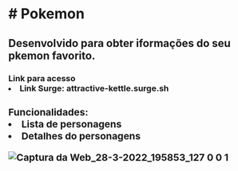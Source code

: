 <h1># Pokemon</h1>
<h2>Desenvolvido para obter iformações do seu pkemon favorito.
<h3 >Link para acesso 
<li> Link Surge: attractive-kettle.surge.sh

  
<h3>Funcionalidades:
<li>Lista de personagens
<li> Detalhes do personagens


![Captura da Web_28-3-2022_195853_127 0 0 1](https://user-images.githubusercontent.com/86890038/160501966-b1494203-d84f-45db-a381-699df4f9e68d.jpeg)
